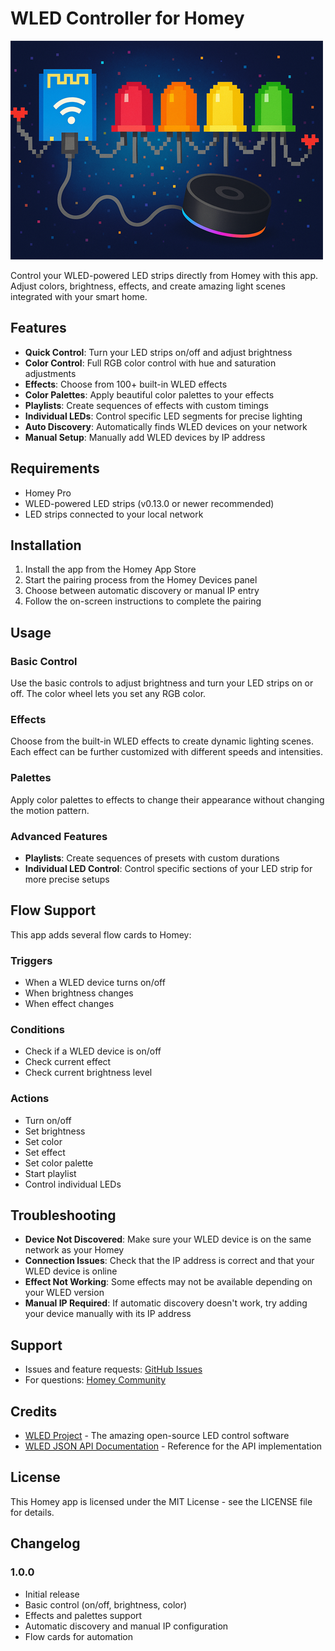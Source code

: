 # WLED Controller for Homey

![WLED Controller](./assets/images/large.png)

Control your WLED-powered LED strips directly from Homey with this app. Adjust colors, brightness, effects, and create amazing light scenes integrated with your smart home.

## Features

- **Quick Control**: Turn your LED strips on/off and adjust brightness
- **Color Control**: Full RGB color control with hue and saturation adjustments
- **Effects**: Choose from 100+ built-in WLED effects
- **Color Palettes**: Apply beautiful color palettes to your effects
- **Playlists**: Create sequences of effects with custom timings
- **Individual LEDs**: Control specific LED segments for precise lighting
- **Auto Discovery**: Automatically finds WLED devices on your network
- **Manual Setup**: Manually add WLED devices by IP address

## Requirements

- Homey Pro
- WLED-powered LED strips (v0.13.0 or newer recommended)
- LED strips connected to your local network

## Installation

1. Install the app from the Homey App Store
2. Start the pairing process from the Homey Devices panel
3. Choose between automatic discovery or manual IP entry
4. Follow the on-screen instructions to complete the pairing

## Usage

### Basic Control

Use the basic controls to adjust brightness and turn your LED strips on or off. The color wheel lets you set any RGB color.

### Effects

Choose from the built-in WLED effects to create dynamic lighting scenes. Each effect can be further customized with different speeds and intensities.

### Palettes

Apply color palettes to effects to change their appearance without changing the motion pattern.

### Advanced Features

- **Playlists**: Create sequences of presets with custom durations
- **Individual LED Control**: Control specific sections of your LED strip for more precise setups

## Flow Support

This app adds several flow cards to Homey:

### Triggers

- When a WLED device turns on/off
- When brightness changes
- When effect changes

### Conditions

- Check if a WLED device is on/off
- Check current effect
- Check current brightness level

### Actions

- Turn on/off
- Set brightness
- Set color
- Set effect
- Set color palette
- Start playlist
- Control individual LEDs

## Troubleshooting

- **Device Not Discovered**: Make sure your WLED device is on the same network as your Homey
- **Connection Issues**: Check that the IP address is correct and that your WLED device is online
- **Effect Not Working**: Some effects may not be available depending on your WLED version
- **Manual IP Required**: If automatic discovery doesn't work, try adding your device manually with its IP address

## Support

- Issues and feature requests: [GitHub Issues](https://github.com/svipler/com.svipler.app.wled/issues)
- For questions: [Homey Community](https://community.homey.app)

## Credits

- [WLED Project](https://kno.wled.ge/) - The amazing open-source LED control software
- [WLED JSON API Documentation](https://kno.wled.ge/interfaces/json-api/) - Reference for the API implementation

## License

This Homey app is licensed under the MIT License - see the LICENSE file for details.

## Changelog

### 1.0.0
- Initial release
- Basic control (on/off, brightness, color)
- Effects and palettes support
- Automatic discovery and manual IP configuration
- Flow cards for automation